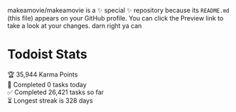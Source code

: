 makeamovie/makeamovie is a ✨ special ✨ repository because its `README.md` (this file) appears on your GitHub profile.
You can click the Preview link to take a look at your changes. darn right ya can

# Todoist Stats

<!-- TODO-IST:START -->
🏆  35,944 Karma Points           
🌸  Completed 0 tasks today           
✅  Completed 26,421 tasks so far           
⏳  Longest streak is 328 days
<!-- TODO-IST:END -->